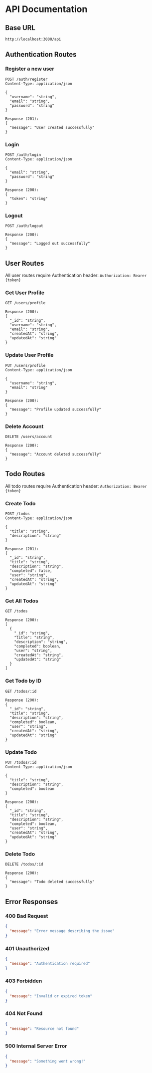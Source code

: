 # API Documentation

## Base URL
```
http://localhost:3000/api
```

## Authentication Routes

### Register a new user
```http
POST /auth/register
Content-Type: application/json

{
  "username": "string",
  "email": "string",
  "password": "string"
}

Response (201):
{
  "message": "User created successfully"
}
```

### Login
```http
POST /auth/login
Content-Type: application/json

{
  "email": "string",
  "password": "string"
}

Response (200):
{
  "token": "string"
}
```

### Logout
```http
POST /auth/logout

Response (200):
{
  "message": "Logged out successfully"
}
```

## User Routes
All user routes require Authentication header: `Authorization: Bearer {token}`

### Get User Profile
```http
GET /users/profile

Response (200):
{
  "_id": "string",
  "username": "string",
  "email": "string",
  "createdAt": "string",
  "updatedAt": "string"
}
```

### Update User Profile
```http
PUT /users/profile
Content-Type: application/json

{
  "username": "string",
  "email": "string"
}

Response (200):
{
  "message": "Profile updated successfully"
}
```

### Delete Account
```http
DELETE /users/account

Response (200):
{
  "message": "Account deleted successfully"
}
```

## Todo Routes
All todo routes require Authentication header: `Authorization: Bearer {token}`

### Create Todo
```http
POST /todos
Content-Type: application/json

{
  "title": "string",
  "description": "string"
}

Response (201):
{
  "_id": "string",
  "title": "string",
  "description": "string",
  "completed": false,
  "user": "string",
  "createdAt": "string",
  "updatedAt": "string"
}
```

### Get All Todos
```http
GET /todos

Response (200):
[
  {
    "_id": "string",
    "title": "string",
    "description": "string",
    "completed": boolean,
    "user": "string",
    "createdAt": "string",
    "updatedAt": "string"
  }
]
```

### Get Todo by ID
```http
GET /todos/:id

Response (200):
{
  "_id": "string",
  "title": "string",
  "description": "string",
  "completed": boolean,
  "user": "string",
  "createdAt": "string",
  "updatedAt": "string"
}
```

### Update Todo
```http
PUT /todos/:id
Content-Type: application/json

{
  "title": "string",
  "description": "string",
  "completed": boolean
}

Response (200):
{
  "_id": "string",
  "title": "string",
  "description": "string",
  "completed": boolean,
  "user": "string",
  "createdAt": "string",
  "updatedAt": "string"
}
```

### Delete Todo
```http
DELETE /todos/:id

Response (200):
{
  "message": "Todo deleted successfully"
}
```

## Error Responses

### 400 Bad Request
```json
{
  "message": "Error message describing the issue"
}
```

### 401 Unauthorized
```json
{
  "message": "Authentication required"
}
```

### 403 Forbidden
```json
{
  "message": "Invalid or expired token"
}
```

### 404 Not Found
```json
{
  "message": "Resource not found"
}
```

### 500 Internal Server Error
```json
{
  "message": "Something went wrong!"
}
```